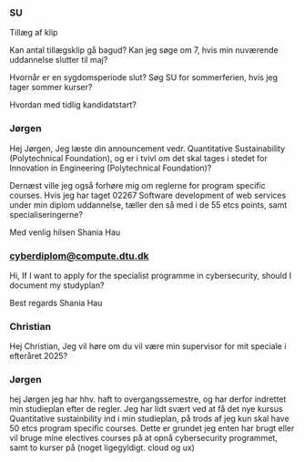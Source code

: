 ### SU
Tillæg af klip

Kan antal tillægsklip gå bagud? Kan jeg søge om 7, hvis min nuværende uddannelse slutter til maj?

Hvornår er en sygdomsperiode slut?
Søg SU for sommerferien, hvis jeg tager sommer kurser?

Hvordan med tidlig kandidatstart?

### Jørgen
Hej Jørgen,
Jeg læste din announcement vedr. Quantitative Sustainability (Polytechnical Foundation), og er i tvivl om det skal tages i stedet for Innovation in Engineering (Polytechnical Foundation)?

Dernæst ville jeg også forhøre mig om reglerne for program specific courses. Hvis jeg har taget 02267 Software development of web services under min diplom uddannelse, tæller den så med i de 55 etcs points, samt specialiseringerne? 

Med venlig hilsen
Shania Hau

### cyberdiplom@compute.dtu.dk

Hi,
If I want to apply for the specialist programme in cybersecurity, should I document my studyplan? 

Best regards
Shania Hau

### Christian
Hej Christian,
Jeg vil høre om du vil være min supervisor for mit speciale i efteråret 2025? 

### Jørgen
hej Jørgen
jeg har hhv. haft to overgangssemestre, og har derfor indrettet min studieplan efter de regler. Jeg har lidt svært ved at få det nye kursus Quantitative sustainbility ind i min studieplan, på trods af jeg kun skal have 50 etcs program specific courses.
Dette er grundet jeg enten har brugt eller vil bruge mine electives courses på at opnå cybersecurity programmet, samt to kurser på (noget ligegyldigt. cloud og ux) 